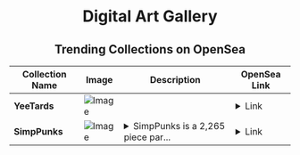 <div align="center">

# Digital Art Gallery

## Trending Collections on OpenSea

| Collection Name                       | Image                                                                                     | Description                       | OpenSea Link                                                                                          |
|---------------------------------------|-------------------------------------------------------------------------------------------|-----------------------------------|--------------------------------------------------------------------------------------------------------|
| **YeeTards** | ![Image](https://i.seadn.io/s/raw/files/b116dc45ce8266a852c24229a4abc1c1.png?w=500&auto=format?w=200&auto=format) |  | <details><summary>Link</summary>[YeeTards](https://opensea.io/collection/yeetards-141)</details> |
| **SimpPunks** | ![Image](https://i.seadn.io/s/raw/files/757a8b97f377d83c6f2b45da7dca1947.png?w=500&auto=format?w=200&auto=format) | <details><summary>SimpPunks is a 2,265 piece par...</summary>SimpPunks is a 2,265 piece parody collection celebrating the backbone of animated sitcoms, and the heart of web3.</details> | <details><summary>Link</summary>[SimpPunks](https://opensea.io/collection/simppunks-135)</details> |

</div>